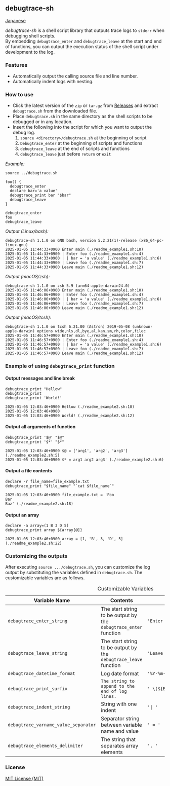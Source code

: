 ## debugtrace-sh

[Japanese](README_ja.md)

*debugtrace-sh* is a shell script library that outputs trace logs to `stderr` when debugging shell scripts.  
By embedding `debugtrace_enter` and `debugtrace_leave` at the start and end of functions, you can output the execution status of the shell script under development to the log.

### Features

* Automatically output the calling source file and line number.
* Automatically indent logs with nesting.

### How to use

* Click the latest version of the `zip` or `tar.gz` from [Releases](https://github.com/MasatoKokubo/debugtrace-bash/releases) and extract `debugtrace.sh` from the downloaded file.
* Place `debugtrace.sh` in the same directory as the shell scripts to be debugged or in any location.
* Insert the following into the script for which you want to output the debug log.
  1. `source <directory>/debugtrace.sh` at the beginning of script
  2. `Debugtrace_enter` at the beginning of scripts and functions
  3. `debugtrace_leave` at the end of scripts and functions
  4. `debugtrace_leave` just before `return` or `exit` 

_Example:_
```shell
source ../debugtrace.sh

foo() {
  debugtrace_enter
  declare bar='a value'
  debugtrace_print bar "$bar"
  debugtrace_leave
}

debugtrace_enter
foo
debugtrace_leave
```

_Output (Linux/bash):_
```log
debugtrace-sh 1.1.0 on GNU bash, version 5.2.21(1)-release (x86_64-pc-linux-gnu)
2025-01-05 11:44:33+0900 Enter main (./readme_example1.sh:10)
2025-01-05 11:44:33+0900 | Enter foo (./readme_example1.sh:4)
2025-01-05 11:44:33+0900 | | bar = 'a value' (./readme_example1.sh:6)
2025-01-05 11:44:33+0900 | Leave foo (./readme_example1.sh:7)
2025-01-05 11:44:33+0900 Leave main (./readme_example1.sh:12)
```

_Output (macOS/zsh):_
```log
debugtrace-sh 1.1.0 on zsh 5.9 (arm64-apple-darwin24.0)
2025-01-05 11:46:06+0900 Enter main (./readme_example1.sh:10)
2025-01-05 11:46:06+0900 | Enter foo (./readme_example1.sh:4)
2025-01-05 11:46:06+0900 | | bar = 'a value' (./readme_example1.sh:6)
2025-01-05 11:46:06+0900 | Leave foo (./readme_example1.sh:7)
2025-01-05 11:46:06+0900 Leave main (./readme_example1.sh:12)
```

_Output (macOS/tcsh):_
```log
debugtrace-sh 1.1.0 on tcsh 6.21.00 (Astron) 2019-05-08 (unknown-apple-darwin) options wide,nls,dl,bye,al,kan,sm,rh,color,filec
2025-01-05 11:46:57+0900 Enter main (./readme_example1.sh:10)
2025-01-05 11:46:57+0900 | Enter foo (./readme_example1.sh:4)
2025-01-05 11:46:57+0900 | | bar = 'a value' (./readme_example1.sh:6)
2025-01-05 11:46:57+0900 | Leave foo (./readme_example1.sh:7)
2025-01-05 11:46:57+0900 Leave main (./readme_example1.sh:12)
```

### Example of using `debugtrace_print` function

#### Output messages and line break
```shell
debugtrace_print "Hellow"
debugtrace_print
debugtrace_print 'World!'
```
```log
2025-01-05 12:03:46+0900 Hellow (./readme_example2.sh:10)
2025-01-05 12:03:46+0900 
2025-01-05 12:03:46+0900 World! (./readme_example2.sh:12)
```

#### Output all arguments of function
```shell
debugtrace_print '$@' "$@"
debugtrace_print '$*' "$*"
```
```log
2025-01-05 12:03:46+0900 $@ = ['arg1', 'arg2', 'arg3'] (./readme_example2.sh:5)
2025-01-05 12:03:46+0900 $* = arg1 arg2 arg3' (./readme_example2.sh:6)
```

#### Output a file contents 
```shell
declare -r file_name=file_example.txt
debugtrace_print "$file_name" "`cat $file_name`"
```
```log
2025-01-05 12:03:46+0900 file_example.txt = 'Foo
Bar
Baz' (./readme_example2.sh:18)
```

#### Output an array
```shell
declare -a array=(1 B 3 D 5)
debugtrace_print array ${array[@]}
```
```log
2025-01-05 12:03:46+0900 array = [1, 'B', 3, 'D', 5] (./readme_example2.sh:22)
```

### Customizing the outputs
After executing `source .../debugtrace.sh`, you can customize the log output by substituting the variables defined in `debugtrace.sh`. The customizable variables are as follows.
<table>
  <caption>Customizable Variables</caption>
  <thead>
    <tr><th>Variable Name</th><th>Contents</th><th>Initial Value</tr>
  </thead>
  <tr>
    <td><code>debugtrace_enter_string</code></td>
    <td>The start string to be output by the <code>debugtrace_enter</code> function</td>
    <td><code>'Enter '</code></td>
  </tr>
  <tr>
    <td><code>debugtrace_leave_string</code></td>
    <td>The start string to be output by the <code>debugtrace_leave</code> function</td>
    <td><code>'Leave '</td>
  </tr>
  <tr>
    <td><code>debugtrace_datetime_format</code></td>
    <td>Log date format</td>
    <td><code>'%Y-%m-%d %H:%M:%S%z'</td>
  </tr>
  <tr>
    <td><code>debugtrace_print_surfix</code></td>
    <td><code>The string to append to the end of log lines.</td>
    <td><code style="white-space:nowrap">' \(${BASH_SOURCE[1]}:$BASH_LINENO\)'</td>
  </tr>
  <tr>
    <td><code>debugtrace_indent_string</code></td>
    <td>String with one indent</td>
    <td><code>'| '</code></td>
  </tr>
  <tr>
    <td><code>debugtrace_varname_value_separator</code></td>
    <td>Separator string between variable name and value</td>
    <td><code>' = '</code></td>
  </tr>
  <tr>
    <td><code>debugtrace_elements_delimiter</code></td>
    <td>The string that separates array elements</td>
    <td><code>', '</code></td>
  </tr>
</table>

### License
[MIT License (MIT)](LICENSE) 
